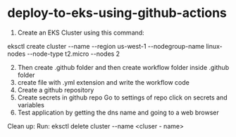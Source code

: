# deploy-to-eks-using-github-actions
1. Create an EKS Cluster using this command:

eksctl create cluster --name <cluster-name> --region us-west-1 --nodegroup-name linux-nodes --node-type t2.micro --nodes 2

2. Then create .github folder and then create workflow folder inside .github folder 
3. create file with .yml extension and write the workflow code
4. Create a github repository 
5. Create secrets in github repo
        Go to settings of repo
        click on secrets and variables
6. Test application by getting the dns name and going to a web browser

Clean up: Run: eksctl delete cluster --name <cluser - name>
